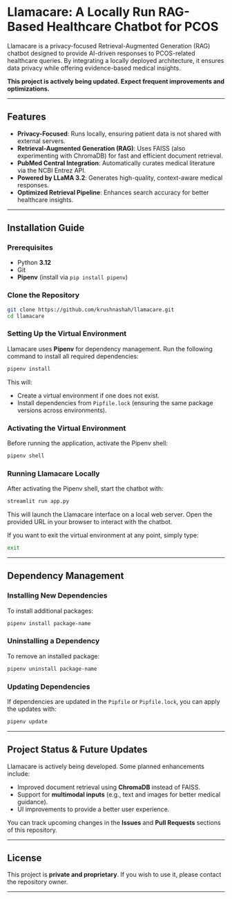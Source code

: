 # Llamacare: A Locally Run RAG-Based Healthcare Chatbot for PCOS


Llamacare is a privacy-focused Retrieval-Augmented Generation (RAG) chatbot designed to provide AI-driven responses to PCOS-related healthcare queries. By integrating a locally deployed architecture, it ensures data privacy while offering evidence-based medical insights.

**This project is actively being updated. Expect frequent improvements and optimizations.** 

---

## **Features**
- **Privacy-Focused**: Runs locally, ensuring patient data is not shared with external servers.
- **Retrieval-Augmented Generation (RAG)**: Uses FAISS (also experimenting with ChromaDB) for fast and efficient document retrieval.
- **PubMed Central Integration**: Automatically curates medical literature via the NCBI Entrez API.
- **Powered by LLaMA 3.2**: Generates high-quality, context-aware medical responses.
- **Optimized Retrieval Pipeline**: Enhances search accuracy for better healthcare insights.

---

## **Installation Guide**

### **Prerequisites**
- Python **3.12**
- Git
- **Pipenv** (install via `pip install pipenv`)

### **Clone the Repository**
```bash
git clone https://github.com/krushnashah/llamacare.git
cd llamacare
```

### **Setting Up the Virtual Environment**
Llamacare uses **Pipenv** for dependency management. Run the following command to install all required dependencies:
```bash
pipenv install
```

This will:
- Create a virtual environment if one does not exist.
- Install dependencies from `Pipfile.lock` (ensuring the same package versions across environments).

### **Activating the Virtual Environment**
Before running the application, activate the Pipenv shell:
```bash
pipenv shell
```

### **Running Llamacare Locally**
After activating the Pipenv shell, start the chatbot with:
```bash
streamlit run app.py
```
This will launch the Llamacare interface on a local web server. Open the provided URL in your browser to interact with the chatbot.

If you want to exit the virtual environment at any point, simply type:
```bash
exit
```

---

## **Dependency Management**

### **Installing New Dependencies**
To install additional packages:
```bash
pipenv install package-name
```

### **Uninstalling a Dependency**
To remove an installed package:
```bash
pipenv uninstall package-name
```

### **Updating Dependencies**
If dependencies are updated in the `Pipfile` or `Pipfile.lock`, you can apply the updates with:
```bash
pipenv update
```

---

## **Project Status & Future Updates**
Llamacare is actively being developed. Some planned enhancements include:
- Improved document retrieval using **ChromaDB** instead of FAISS.
- Support for **multimodal inputs** (e.g., text and images for better medical guidance).
- UI improvements to provide a better user experience.

You can track upcoming changes in the **Issues** and **Pull Requests** sections of this repository.


---

## **License**
This project is **private and proprietary**. If you wish to use it, please contact the repository owner.

---





